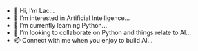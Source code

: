 - 👋 Hi, I’m Lac...
- 👀 I’m interested in Artificial Intelligence...
- 🌱 I’m currently learning Python...
- 💞️ I’m looking to collaborate on Python and things relate to AI...
- 📫 Connect with me when you enjoy to build AI...

<!---
lacnguyen03/lacnguyen03 is a ✨ special ✨ repository because its `README.md` (this file) appears on your GitHub profile.
You can click the Preview link to take a look at your changes.
--->
